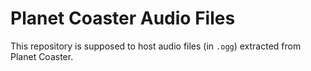 # Planet Coaster Audio Files
This repository is supposed to host audio files (in `.ogg`) extracted from Planet Coaster.
